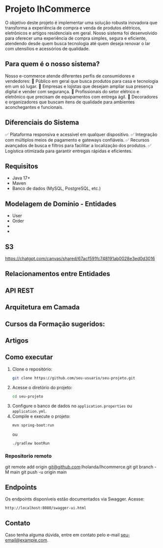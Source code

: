 # Projeto lhCommerce

O objetivo deste projeto é implementar uma solução robusta inovadora que transforma a experiência de compra e venda de produtos elétricos, eletrônicos e artigos residenciais em geral. Nosso sistema foi desenvolvido para oferecer uma experiência de compra simples, segura e eficiente, atendendo desde quem busca tecnologia até quem deseja renovar o lar com utensílios e acessórios de qualidade.

## Para quem é o nosso sistema?

Nosso e-commerce atende diferentes perfis de consumidores e vendedores:
🔹 Público em geral que busca produtos para casa e tecnologia em um só lugar.
🔹 Empresas e lojistas que desejam ampliar sua presença digital e vender com segurança.
🔹 Profissionais do setor elétrico e eletrônico que precisam de equipamentos com entrega ágil.
🔹 Decoradores e organizadores que buscam itens de qualidade para ambientes aconchegantes e funcionais.

## Diferenciais do Sistema

✅ Plataforma responsiva e acessível em qualquer dispositivo.
✅ Integração com múltiplos meios de pagamento e gateways confiáveis.
✅ Recursos avançados de busca e filtros para facilitar a localização dos produtos.
✅ Logística otimizada para garantir entregas rápidas e eficientes.

## Requisitos

- Java 17+
- Maven 
- Banco de dados (MySQL, PostgreSQL, etc.)

## Modelagem de Domínio - Entidades

- User
- Order
- 
- 

## S3
https://chatgpt.com/canvas/shared/67acf591fc748191ab0028e3ed0d3016


<Desenho do modelo>

## Relacionamentos entre Entidades 

## API REST

## Arquitetura em Camada


## Cursos da Formação sugeridos:

## Artigos

## Como executar

1. Clone o repositório:
   ```sh
   git clone https://github.com/seu-usuario/seu-projeto.git
   ```
2. Acesse o diretório do projeto:
   ```sh
   cd seu-projeto
   ```
3. Configure o banco de dados no `application.properties` ou `application.yml`.
4. Compile e execute o projeto:
   ```sh
   mvn spring-boot:run
   ```
   ou
   ```sh
   ./gradlew bootRun
   ```


### Repositorio remoto

git remote add origin git@github.com:lholanda/lhcommerce.git
git branch -M main
git push -u origin main

## Endpoints

Os endpoints disponíveis estão documentados via Swagger. Acesse:
```
http://localhost:8080/swagger-ui.html
```

## Contato

Caso tenha alguma dúvida, entre em contato pelo e-mail [seu-email@example.com](mailto:seu-email@example.com).

